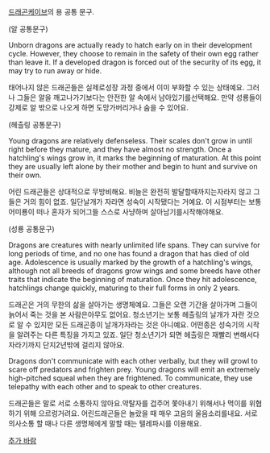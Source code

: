 [드래곤케이브](%EB%93%9C%EB%9E%98%EA%B3%A4%EC%BC%80%EC%9D%B4%EB%B8%8C.md)의 용 공통
문구.

(알 공통문구)  

Unborn dragons are actually ready to hatch early on in their development
cycle. However, they choose to remain in the safety of their own egg rather
than leave it. If a developed dragon is forced out of the security of its egg,
it may try to run away or hide.  

태어나지 않은 드래곤들은 실제로성장 과정 중에서 이미 부화할 수 있는 상태예요. 그러나 그들은 알을 깨고나가기보다는 안전한 알 속에서
남아있기를선택해요. 만약 성룡들이 강제로 알 밖으로 나오게 하면 도망가버리거나 숨을 수 있어요.  

(헤츨링 공통문구)  

Young dragons are relatively defenseless. Their scales don't grow in until
right before they mature, and they have almost no strength. Once a hatchling's
wings grow in, it marks the beginning of maturation. At this point they are
usually left alone by their mother and begin to hunt and survive on their own.  

어린 드래곤들은 상대적으로 무방비해요. 비늘은 완전히 발달할때까지는자라지 않고 그들은 거의 힘이 없죠. 일단날개가 자라면 성숙이 시작됐다는
거예요. 이 시점부터는 보통 어미룡이 떠나 혼자가 되어그들 스스로 사냥하며 살아남기를시작해야해요.  

(성룡 공통문구)  

Dragons are creatures with nearly unlimited life spans. They can survive for
long periods of time, and no one has found a dragon that has died of old age.
Adolescence is usually marked by the growth of a hatchling's wings, although
not all breeds of dragons grow wings and some breeds have other traits that
indicate the beginning of maturation. Once they hit adolescence, hatchlings
change quickly, maturing to their full forms in only 2 years.  

드래곤은 거의 무한의 삶을 살아가는 생명체예요. 그들은 오랜 기간을 살아가며 그들이늙어서 죽는 것을 본 사람은아무도 없어요. 청소년기는 보통
헤츨링의 날개가 자란 것으로 알 수 있지만 모든 드래곤종이 날개가자라는 것은 아니예요. 어떤종은 성숙기의 시작을 알려주는 다른 특징을 가지고
있죠. 일단 청소년기가 되면 헤츨링은 재빨리 변해서다 자라기까지 단지2년밖에 걸리지 않아요.  

Dragons don't communicate with each other verbally, but they will growl to
scare off predators and frighten prey. Young dragons will emit an extremely
high-pitched squeal when they are frightened. To communicate, they use
telepathy with each other and to speak to other creatures.  

드래곤들은 말로 서로 소통하지 않아요.약탈자를 겁주어 쫓아내기 위해서나 먹이를 위협하기 위해 으르렁거려요. 어린드래곤들은 놀랐을 때 매우
고음의 울음소리를내요. 서로 의사소통 할 때나 다른 생명체에게 말할 때는 텔레파시를 이용해요.  

[추가 바람](%EC%B6%94%EA%B0%80%20%EB%B0%94%EB%9E%8C.md)

